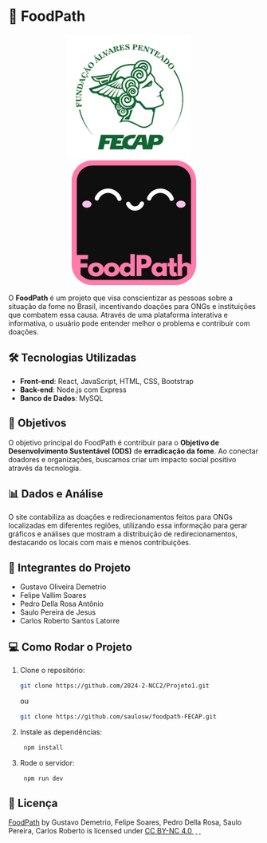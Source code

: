 # 🌱 **FoodPath**

<div align="center">
  <img src="images/fecap-icon-img.png" alt="FecapIcon" width="250" height="250" style="margin-right: 20px;">
  <img src="images/icon-foodpath-dark.png" alt="FoodPathIcon" width="250" height="250">
</div>

O **FoodPath** é um projeto que visa conscientizar as pessoas sobre a situação da fome no Brasil, incentivando doações para ONGs e instituições que combatem essa causa. Através de uma plataforma interativa e informativa, o usuário pode entender melhor o problema e contribuir com doações.

## 🛠️ **Tecnologias Utilizadas**

- **Front-end**: React, JavaScript, HTML, CSS, Bootstrap
- **Back-end**: Node.js com Express
- **Banco de Dados**: MySQL

## 🎯 **Objetivos**

O objetivo principal do FoodPath é contribuir para o **Objetivo de Desenvolvimento Sustentável (ODS)** de **erradicação da fome**. Ao conectar doadores e organizações, buscamos criar um impacto social positivo através da tecnologia.

## 📊 **Dados e Análise**

O site contabiliza as doações e redirecionamentos feitos para ONGs localizadas em diferentes regiões, utilizando essa informação para gerar gráficos e análises que mostram a distribuição de redirecionamentos, destacando os locais com mais e menos contribuições.

## 👥 **Integrantes do Projeto**

- Gustavo Oliveira Demetrio
- Felipe Vallim Soares
- Pedro Della Rosa Antônio
- Saulo Pereira de Jesus
- Carlos Roberto Santos Latorre

## 💻 **Como Rodar o Projeto**

1. Clone o repositório:
   ```bash
   git clone https://github.com/2024-2-NCC2/Projeto1.git
    ```
   ou
   ```bash
   git clone https://github.com/saulosw/foodpath-FECAP.git
   ```
2. Instale as dependências:
   ```bash
    npm install
   ```
3. Rode o servidor:
   ```bash
    npm run dev
   ```
## 📄 **Licença**

<p xmlns:cc="http://creativecommons.org/ns#" xmlns:dct="http://purl.org/dc/terms/">
  <a property="dct:title" rel="cc:attributionURL" href="https://github.com/2024-2-NCC2/Projeto1">FoodPath</a> 
  by <span property="cc:attributionName">Gustavo Demetrio, Felipe Soares, Pedro Della Rosa, Saulo Pereira, Carlos Roberto</span> 
  is licensed under 
  <a href="https://creativecommons.org/licenses/by-nc/4.0/?ref=chooser-v1" target="_blank" rel="license noopener noreferrer" style="display:inline-block;">
    CC BY-NC 4.0
    <img style="height:22px!important;margin-left:3px;vertical-align:text-bottom;" src="https://mirrors.creativecommons.org/presskit/icons/cc.svg?ref=chooser-v1" alt="">
    <img style="height:22px!important;margin-left:3px;vertical-align:text-bottom;" src="https://mirrors.creativecommons.org/presskit/icons/by.svg?ref=chooser-v1" alt="">
    <img style="height:22px!important;margin-left:3px;vertical-align:text-bottom;" src="https://mirrors.creativecommons.org/presskit/icons/nc.svg?ref=chooser-v1" alt="">
  </a>
</p>
